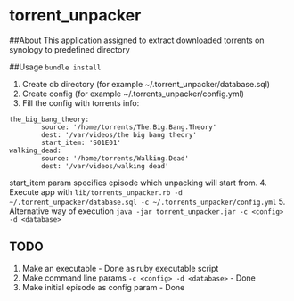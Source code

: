 # torrent_unpacker
##About
This application assigned to extract downloaded torrents on synology to predefined directory

##Usage
`bundle install`

1. Create db directory (for example ~/.torrent_unpacker/database.sql)
2. Create config (for example ~/.torrents_unpacker/config.yml)
3. Fill the config with torrents info:

  ```
  the_big_bang_theory:
          source: '/home/torrents/The.Big.Bang.Theory'
          dest: '/var/videos/the big bang theory'
          start_item: 'S01E01'
  walking_dead:
          source: '/home/torrents/Walking.Dead'
          dest: '/var/videos/walking dead'
  ```
start_item param specifies episode which unpacking will start from.
4. Execute app with `lib/torrents_unpacker.rb -d ~/.torrent_unpacker/database.sql -c ~/.torrents_unpacker/config.yml`
5. Alternative way of execution `java -jar torrent_unpacker.jar -c <config> -d <database>`

## TODO
1. Make an executable - Done as ruby executable script
2. Make command line params `-c <config> -d <database>` - Done
3. Make initial episode as config param - Done
